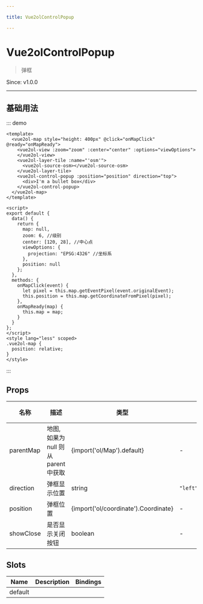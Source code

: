 ```yaml
---

title: Vue2olControlPopup

---
```


# Vue2olControlPopup

> 弹框

Since: v1.0.0

---

## 基础用法

::: demo

```vue
<template>
  <vue2ol-map style="height: 400px" @click="onMapClick" @ready="onMapReady">
    <vue2ol-view :zoom="zoom" :center="center" :options="viewOptions">
    </vue2ol-view>
    <vue2ol-layer-tile :name="'osm'">
      <vue2ol-source-osm></vue2ol-source-osm>
    </vue2ol-layer-tile>
    <vue2ol-control-popup :position="position" direction="top">
      <div>I'm a bullet box</div>
    </vue2ol-control-popup>
  </vue2ol-map>
</template>

<script>
export default {
  data() {
    return {
      map: null,
      zoom: 6, //级别
      center: [120, 28], //中心点
      viewOptions: {
        projection: "EPSG:4326" //坐标系
      },
      position: null
    };
  },
  methods: {
    onMapClick(event) {
      let pixel = this.map.getEventPixel(event.originalEvent);
      this.position = this.map.getCoordinateFromPixel(pixel);
    },
    onMapReady(map) {
      this.map = map;
    }
  }
};
</script>
<style lang="less" scoped>
.vue2ol-map {
  position: relative;
}
</style>
```

:::

## Props

| 名称      | 描述                                | 类型                                 | 取值范围                           | 默认值 |
| --------- | ----------------------------------- | ------------------------------------ | ---------------------------------- | ------ |
| parentMap | 地图,如果为 null 则从 parent 中获取 | {import('ol/Map').default}           | -                                  |        |
| direction | 弹框显示位置                        | string                               | `"left"\|"right"\|"top"\|"bottom"` | "top"  |
| position  | 弹框位置                            | {import('ol/coordinate').Coordinate} | -                                  |        |
| showClose | 是否显示关闭按钮                    | boolean                              | -                                  | true   |

## Slots

| Name    | Description | Bindings |
| ------- | ----------- | -------- |
| default |             |          |
